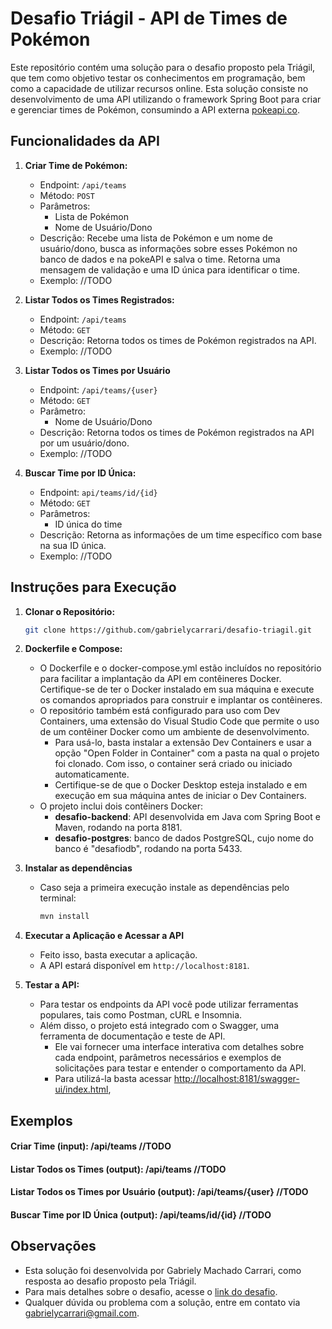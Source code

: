 # Desafio Triágil - API de Times de Pokémon

Este repositório contém uma solução para o desafio proposto pela Triágil, que tem como objetivo testar os conhecimentos em programação, bem como a capacidade de utilizar recursos online. Esta solução consiste no desenvolvimento de uma API utilizando o framework Spring Boot para criar e gerenciar times de Pokémon, consumindo a API externa [pokeapi.co](https://pokeapi.co/).

## Funcionalidades da API

1. **Criar Time de Pokémon:**
   - Endpoint: `/api/teams`
   - Método: `POST`
   - Parâmetros:
     - Lista de Pokémon
     - Nome de Usuário/Dono
   - Descrição: Recebe uma lista de Pokémon e um nome de usuário/dono, busca as informações sobre esses Pokémon no banco de dados e na pokeAPI e salva o time. Retorna uma mensagem de validação e uma ID única para identificar o time.
   - Exemplo: //TODO

2. **Listar Todos os Times Registrados:**
   - Endpoint: `/api/teams`
   - Método: `GET`
   - Descrição: Retorna todos os times de Pokémon registrados na API.
   - Exemplo: //TODO

3. **Listar Todos os Times por Usuário**
   - Endpoint: `/api/teams/{user}`
   - Método: `GET`
   - Parâmetro:
     - Nome de Usuário/Dono
   - Descrição: Retorna todos os times de Pokémon registrados na API por um usuário/dono.
   - Exemplo: //TODO

4. **Buscar Time por ID Única:**
   - Endpoint: `api/teams/id/{id}`
   - Método: `GET`
   - Parâmetros:
     - ID única do time
   - Descrição: Retorna as informações de um time específico com base na sua ID única.
   - Exemplo: //TODO

## Instruções para Execução

1. **Clonar o Repositório:**
   ```bash
   git clone https://github.com/gabrielycarrari/desafio-triagil.git
   ```
   
2. **Dockerfile e Compose:**
   - O Dockerfile e o docker-compose.yml estão incluídos no repositório para facilitar a implantação da API em contêineres Docker. Certifique-se de ter o Docker instalado em sua máquina e execute os comandos apropriados para construir e implantar os contêineres.
   - O repositório também está configurado para uso com Dev Containers, uma extensão do Visual Studio Code que permite o uso de um contêiner Docker como um ambiente de desenvolvimento.
      - Para usá-lo, basta instalar a extensão Dev Containers e usar a opção "Open Folder in Container" com a pasta na qual o projeto foi clonado. Com isso, o container será criado ou iniciado automaticamente.
      - Certifique-se de que o Docker Desktop esteja instalado e em execução em sua máquina antes de iniciar o Dev Containers.
   - O projeto inclui dois contêiners Docker:
     - **desafio-backend**: API desenvolvida em Java com Spring Boot e Maven, rodando na porta 8181.
     - **desafio-postgres**: banco de dados PostgreSQL, cujo nome do banco é "desafiodb", rodando na porta 5433.


3. **Instalar as dependências**
   - Caso seja a primeira execução instale as dependências pelo terminal:
     
      ```bash
      mvn install
      ```

4. **Executar a Aplicação e Acessar a API**
   - Feito isso, basta executar a aplicação.
   - A API estará disponível em `http://localhost:8181`.


5. **Testar a API:**
   - Para testar os endpoints da API você pode utilizar ferramentas populares, tais como Postman, cURL e Insomnia.
   - Além disso, o projeto está integrado com o Swagger, uma ferramenta de documentação e teste de API.
      - Ele vai fornecer uma interface interativa com detalhes sobre cada endpoint, parâmetros necessários e exemplos de solicitações para testar e entender o comportamento da API.
      - Para utilizá-la basta acessar [http://localhost:8181/swagger-ui/index.html](http://localhost:8181/swagger-ui/index.html),


## Exemplos
#### Criar Time (input): /api/teams //TODO

#### Listar Todos os Times (output): /api/teams //TODO

#### Listar Todos os Times por Usuário (output): /api/teams/{user} //TODO

#### Buscar Time por ID Única (output): /api/teams/id/{id} //TODO


## Observações

- Esta solução foi desenvolvida por Gabriely Machado Carrari, como resposta ao desafio proposto pela Triágil.
- Para mais detalhes sobre o desafio, acesse o [link do desafio](https://github.com/triagilbr/desafio-triagil).
- Qualquer dúvida ou problema com a solução, entre em contato via gabrielycarrari@gmail.com.
